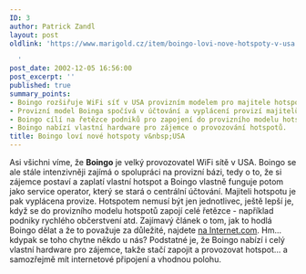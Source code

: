 ```yaml
---
ID: 3
author: Patrick Zandl
layout: post
oldlink: 'https://www.marigold.cz/item/boingo-lovi-nove-hotspoty-v-usa

  '
post_date: 2002-12-05 16:56:00
post_excerpt: ''
published: true
summary_points:
- Boingo rozšiřuje WiFi síť v USA provizním modelem pro majitele hotspotů.
- Provizní model Boinga spočívá v účtování a vyplácení provizí majitelům hotspotů.
- Boingo cílí na řetězce podniků pro zapojení do provizního modelu hotspotů.
- Boingo nabízí vlastní hardware pro zájemce o provozování hotspotů.
title: Boingo loví nové hotspoty v&nbsp;USA
---
```


Asi všichni víme, že <STRONG>Boingo</STRONG> je velký provozovatel WiFi sítě v USA. Boingo se ale stále intenzivněji zajímá o spolupráci na provizní bázi, tedy o to, že si zájemce postaví a zaplatí vlastní hotspot a Boingo vlastně funguje potom jako service operator, který se stará o centrální účtování. Majiteli hotspotu je pak vyplácena provize. Hotspotem nemusí být jen jednotlivec, ještě lepší je, když se do provizního modelu hotspotů zapojí celé řetězce - například podniky rychlého občerstvení atd. Zajímavý článek o tom, jak to hodlá Boingo dělat a že to považuje za důležité, najdete <A href="http://siliconvalley.internet.com/news/article.php/1552291" target=_blank>na Internet.com</A>. Hm... kdypak se toho chytne někdo u nás? Podstatné je, že Boingo nabízí i celý vlastní hardware pro zájemce, takže stačí zapojit a provozovat hotspot... a samozřejmě mít internetové připojení a vhodnou polohu.